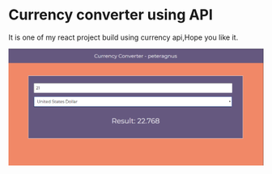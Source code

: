 # Currency converter using API

It is one of my react project build using currency api,Hope you like it.

![Test Image ](https://github.com/prabhuchira/CurrencyConverter/blob/master/Capture.PNG)


